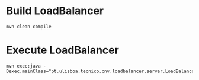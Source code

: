 # Build LoadBalancer
```
mvn clean compile
```

# Execute LoadBalancer
```
mvn exec:java -Dexec.mainClass="pt.ulisboa.tecnico.cnv.loadbalancer.server.LoadBalancerServer"  
```